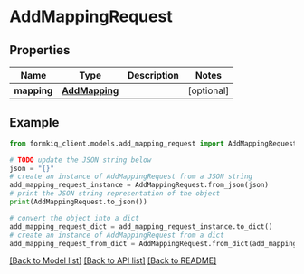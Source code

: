 # AddMappingRequest


## Properties

Name | Type | Description | Notes
------------ | ------------- | ------------- | -------------
**mapping** | [**AddMapping**](AddMapping.md) |  | [optional] 

## Example

```python
from formkiq_client.models.add_mapping_request import AddMappingRequest

# TODO update the JSON string below
json = "{}"
# create an instance of AddMappingRequest from a JSON string
add_mapping_request_instance = AddMappingRequest.from_json(json)
# print the JSON string representation of the object
print(AddMappingRequest.to_json())

# convert the object into a dict
add_mapping_request_dict = add_mapping_request_instance.to_dict()
# create an instance of AddMappingRequest from a dict
add_mapping_request_from_dict = AddMappingRequest.from_dict(add_mapping_request_dict)
```
[[Back to Model list]](../README.md#documentation-for-models) [[Back to API list]](../README.md#documentation-for-api-endpoints) [[Back to README]](../README.md)


